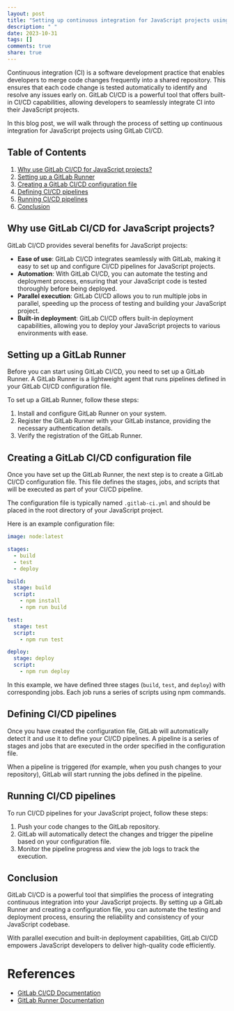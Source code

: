 ```yaml
---
layout: post
title: "Setting up continuous integration for JavaScript projects using GitLab CI/CD"
description: " "
date: 2023-10-31
tags: []
comments: true
share: true
---
```


Continuous integration (CI) is a software development practice that enables developers to merge code changes frequently into a shared repository. This ensures that each code change is tested automatically to identify and resolve any issues early on. GitLab CI/CD is a powerful tool that offers built-in CI/CD capabilities, allowing developers to seamlessly integrate CI into their JavaScript projects.

In this blog post, we will walk through the process of setting up continuous integration for JavaScript projects using GitLab CI/CD.

## Table of Contents
1. [Why use GitLab CI/CD for JavaScript projects?](#why-use-gitlab-ci/cd-for-javascript-projects)
2. [Setting up a GitLab Runner](#setting-up-a-gitlab-runner)
3. [Creating a GitLab CI/CD configuration file](#creating-a-gitlab-ci/cd-configuration-file)
4. [Defining CI/CD pipelines](#defining-ci/cd-pipelines)
5. [Running CI/CD pipelines](#running-ci/cd-pipelines)
6. [Conclusion](#conclusion)

## Why use GitLab CI/CD for JavaScript projects?
GitLab CI/CD provides several benefits for JavaScript projects:

- **Ease of use**: GitLab CI/CD integrates seamlessly with GitLab, making it easy to set up and configure CI/CD pipelines for JavaScript projects.
- **Automation**: With GitLab CI/CD, you can automate the testing and deployment process, ensuring that your JavaScript code is tested thoroughly before being deployed.
- **Parallel execution**: GitLab CI/CD allows you to run multiple jobs in parallel, speeding up the process of testing and building your JavaScript project.
- **Built-in deployment**: GitLab CI/CD offers built-in deployment capabilities, allowing you to deploy your JavaScript projects to various environments with ease.

## Setting up a GitLab Runner
Before you can start using GitLab CI/CD, you need to set up a GitLab Runner. A GitLab Runner is a lightweight agent that runs pipelines defined in your GitLab CI/CD configuration file.

To set up a GitLab Runner, follow these steps:

1. Install and configure GitLab Runner on your system.
2. Register the GitLab Runner with your GitLab instance, providing the necessary authentication details.
3. Verify the registration of the GitLab Runner.

## Creating a GitLab CI/CD configuration file
Once you have set up the GitLab Runner, the next step is to create a GitLab CI/CD configuration file. This file defines the stages, jobs, and scripts that will be executed as part of your CI/CD pipeline.

The configuration file is typically named `.gitlab-ci.yml` and should be placed in the root directory of your JavaScript project.

Here is an example configuration file:

```yaml
image: node:latest

stages:
  - build
  - test
  - deploy

build:
  stage: build
  script:
    - npm install
    - npm run build

test:
  stage: test
  script:
    - npm run test

deploy:
  stage: deploy
  script:
    - npm run deploy
```

In this example, we have defined three stages (`build`, `test`, and `deploy`) with corresponding jobs. Each job runs a series of scripts using npm commands.

## Defining CI/CD pipelines
Once you have created the configuration file, GitLab will automatically detect it and use it to define your CI/CD pipelines. A pipeline is a series of stages and jobs that are executed in the order specified in the configuration file.

When a pipeline is triggered (for example, when you push changes to your repository), GitLab will start running the jobs defined in the pipeline.

## Running CI/CD pipelines
To run CI/CD pipelines for your JavaScript project, follow these steps:

1. Push your code changes to the GitLab repository.
2. GitLab will automatically detect the changes and trigger the pipeline based on your configuration file.
3. Monitor the pipeline progress and view the job logs to track the execution.

## Conclusion
GitLab CI/CD is a powerful tool that simplifies the process of integrating continuous integration into your JavaScript projects. By setting up a GitLab Runner and creating a configuration file, you can automate the testing and deployment process, ensuring the reliability and consistency of your JavaScript codebase.

With parallel execution and built-in deployment capabilities, GitLab CI/CD empowers JavaScript developers to deliver high-quality code efficiently.

# References
- [GitLab CI/CD Documentation](https://docs.gitlab.com/ee/ci/)
- [GitLab Runner Documentation](https://docs.gitlab.com/runner/)